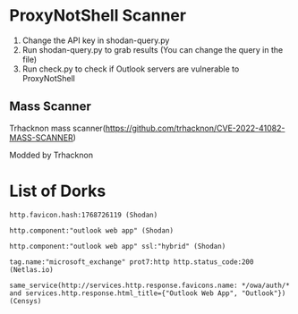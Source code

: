 # ProxyNotShell Scanner

1. Change the API key in shodan-query.py
2. Run shodan-query.py to grab results (You can change the query in the file)
3. Run check.py to check if Outlook servers are vulnerable to ProxyNotShell

## Mass Scanner
Trhacknon mass scanner(https://github.com/trhacknon/CVE-2022-41082-MASS-SCANNER)

Modded by Trhacknon

# List of Dorks

` http.favicon.hash:1768726119 (Shodan) `

` http.component:"outlook web app" (Shodan) `

` http.component:"outlook web app" ssl:"hybrid" (Shodan) `

` tag.name:"microsoft_exchange" prot7:http http.status_code:200 (Netlas.io) `

` same_service(http://services.http.response.favicons.name: */owa/auth/* and services.http.response.html_title={"Outlook Web App", "Outlook"}) (Censys) `
